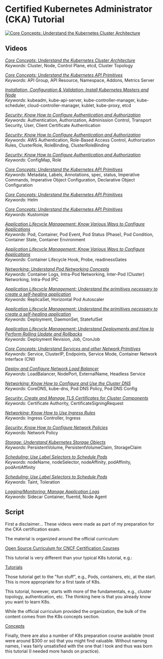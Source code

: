 # Certified Kubernetes Administrator (CKA) Tutorial

[![Core Concepts: Understand the Kubernetes Cluster Architecture](http://img.youtube.com/vi/VdkDxGsQhmY/0.jpg)](https://youtu.be/VdkDxGsQhmY)

## Videos

*[Core Concepts: Understand the Kubernetes Cluster Architecture](01-understand-the-kubernetes-cluster-architecture)*  
*Keywords*: Cluster, Node, Control Plane, etcd, Cluster Topology

*[Core Concepts: Understand the Kubernetes API Primitives](02-understand-the-kubernetes-api-primitives)*  
*Keywords*: API Group, API Resource, Namespace, Addons, Metrics Server

*[Installation, Configuration & Validation: Install Kubernetes Masters and Node](03-install-kubernetes-masters-and-nodes)*  
*Keywords*: kubeadm, kube-api-server, kube-controller-manager, kube-scheduler, cloud-controller-manager, kublet, kube-proxy, etcd

*[Security: Know How to Configure Authentication and Authorization](04-know-how-to-configure-authentication-and-authorization)*  
*Keywords*: Authentication, Authorization, Adminission Control, Transport Security, User, Client Certificate Authentication

*[Security: Know How to Configure Authentication and Authorization](05-know-how-to-configure-authentication-and-authorization)*  
*Keywords*: AWS Authentication, Role-Based Access Control, Authorization Rules, ClusterRole, RoleBinding, ClusterRoleBinding

*[Security: Know How to Configure Authentication and Authorization](06-know-how-to-configure-authentication-and-authorization)*  
*Keywords*: ConfigMap, Role

*[Core Concepts: Understand the Kubernetes API Primitives](07-understand-the-kubernetes-api-primitives)*  
*Keywords*: Metadata, Labels, Annotations, spec, status, Imperative Commands, Imperative Object Configuration, Declarative Object Configuration

*[Core Concepts: Understand the Kubernetes API Primitives](08-understand-the-kubernetes-api-primitives)*  
*Keywords*: Helm

*[Core Concepts: Understand the Kubernetes API Primitives](09-understand-the-kubernetes-api-primitives)*  
*Keywords*: Kustomize

*[Application Lifecycle Management: Know Various Ways to Configure Applications](10-know-various-ways-to-configure-applications)*  
*Keywords*: Pod, Container, Pod Event, Pod Status (Phase), Pod Condition, Container State, Container Environment

*[Application Lifecycle Management: Know Various Ways to Configure Applications](11-know-various-ways-to-configure-applications)*  
*Keywords*: Container Lifecycle Hook, Probe, readinessGates

*[Networking: Understand Pod Networking Concepts](12-understand-pod-networking-concepts)*  
*Keywords*: Container Logs, Intra-Pod Networking, Inter-Pod (Cluster) Networking, Intra-Pod IPC

*[Application Lifecycle Management: Understand the primitives necessary to create a self-healing application](13-understand-self-healing-application)*  
*Keywords*: ReplicaSet, Horizontal Pod Autoscaler

*[Application Lifecycle Management: Understand the primitives necessary to create a self-healing application](14-understand-self-healing-application)*  
*Keywords*: Deployment, DaemonSet, StatefulSet

*[Application Lifecycle Management: Understand Deployments and How to Perform Rolling Update and Rollbacks](15-understand-deployments)*  
*Keywords*: Deployment Revision, Job, CronJob

*[Core Concepts: Understand Services and other Network Primitives](16-understand-services)*  
*Keywords*: Service, ClusterIP, Endpoints, Service Mode, Container Network Interface (CNI)

*[Deploy and Configure Network Load Balancer](17-network-load-balancer)*  
*Keywords*: LoadBalancer, NodePort, ExternalName, Headless Service

*[Networking: Know How to Configure and Use the Cluster DNS](18-configure-and-use-cluster-dns)*  
*Keywords*: CoreDNS, kube-dns, Pod DNS Policy, Pod DNS Config

*[Security: Create and Manage TLS Certificates for Cluster Components](19-create-manage-tls-certificates)*  
*Keywords*: Certificate Authority, CertificateSigningRequest

*[Networking: Know How to Use Ingress Rules](20-know-how-to-use-ingress-rules)*  
*Keywords*: Ingress Controller, Ingress

*[Security: Know How to Configure Network Policies](21-know-how-to-configure-network-policies)*  
*Keywords*: Network Policy

*[Storage: Understand Kubernetes Storage Objects](22-understand-kubernetes-storage-objects)*  
*Keywords*: PersistentVolume, PersistentVolumeClaim, StorageClaim 

*[Scheduling: Use Label Selectors to Schedule Pods](23-use-label-selectors-to-schedule-pods)*  
*Keywords*: nodeName, nodeSelector, nodeAffinity, podAffinity, podAntiAffinity

*[Scheduling: Use Label Selectors to Schedule Pods](24-use-label-selectors-to-schedule-pods)*  
*Keywords*: Taint, Toleration

*[Logging/Monitoring: Manage Application Logs](25-manage-application-logs)*  
*Keywords*: Sidecar Container, fluentd, Node Agent  

## Script

First a disclaimer...  These videos were made as part of my preparation for the CKA certification exam.

The material is organizied around the official curriculum:

[Open Source Curriculum for CNCF Certification Courses](https://github.com/cncf/curriculum)

This tutorial is very different than your typical K8s tutorial, e.g.:

[Tutorials](https://kubernetes.io/docs/tutorials/)

Those tutorial get to the "fun stuff", e.g., Pods, containers, etc, at the start.  This is more appropriate for a first taste of K8s.

This tutorial, however, starts with more of the fundamentals, e.g., cluster topology, authentication, etc. The thinking here is that you already know you want to learn K8s.

While the official curriculum provided the organization, the bulk of the content comes from the K8s concepts section.

[Concepts](https://kubernetes.io/docs/concepts/)

Finally, there are also a number of K8s preparation course available (most were around $300 or so) that you might find valuable. Without naming names, I was fairly unsatisfied with the one that I took and thus was born this tutorial (I needed more hands on practice).
